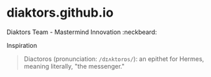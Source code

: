 # diaktors.github.io
Diaktors Team - Mastermind Innovation :neckbeard:

Inspiration
> Diactoros (pronunciation: `/dɪʌktɒrɒs/`): an epithet for Hermes, meaning literally, "the messenger."
